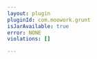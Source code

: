 ```yaml
---
layout: plugin
pluginId: com.moowork.grunt
isJarAvailable: true
error: NONE
violations: []

---
```

